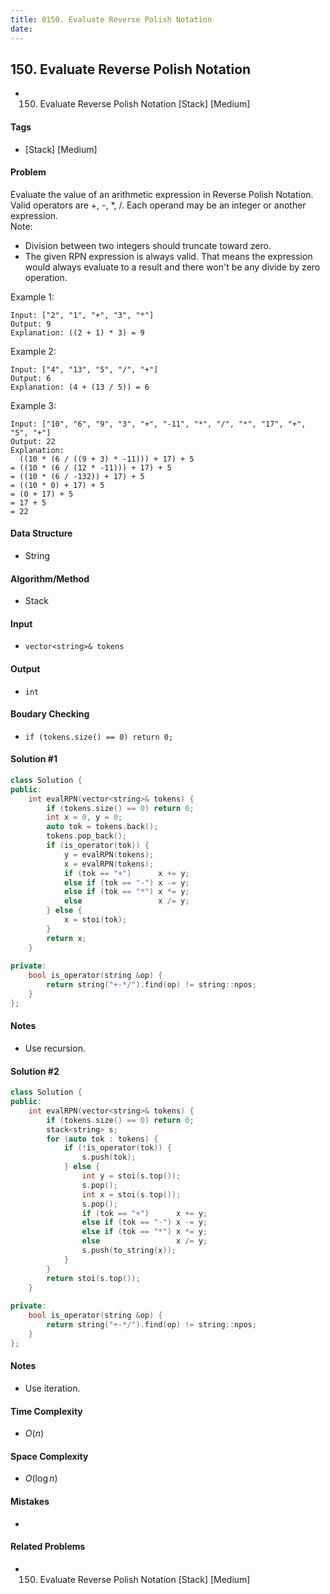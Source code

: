 ```yaml
---
title: 0150. Evaluate Reverse Polish Notation
date: 
---
```


## 150. Evaluate Reverse Polish Notation
- 150. Evaluate Reverse Polish Notation [Stack] [Medium]

#### Tags
- [Stack] [Medium]

#### Problem
Evaluate the value of an arithmetic expression in Reverse Polish Notation.  
Valid operators are +, -, *, /. Each operand may be an integer or another expression.  
Note:  

- Division between two integers should truncate toward zero.
- The given RPN expression is always valid. That means the expression would always evaluate to a result and there won't be any divide by zero operation.

Example 1:

    Input: ["2", "1", "+", "3", "*"]
    Output: 9
    Explanation: ((2 + 1) * 3) = 9
Example 2:

    Input: ["4", "13", "5", "/", "+"]
    Output: 6
    Explanation: (4 + (13 / 5)) = 6
Example 3:

    Input: ["10", "6", "9", "3", "+", "-11", "*", "/", "*", "17", "+", "5", "+"]
    Output: 22
    Explanation: 
      ((10 * (6 / ((9 + 3) * -11))) + 17) + 5
    = ((10 * (6 / (12 * -11))) + 17) + 5
    = ((10 * (6 / -132)) + 17) + 5
    = ((10 * 0) + 17) + 5
    = (0 + 17) + 5
    = 17 + 5
    = 22

#### Data Structure
- String

#### Algorithm/Method
- Stack

#### Input
- `vector<string>& tokens`

#### Output
- `int`

#### Boudary Checking
- `if (tokens.size() == 0) return 0;`

#### Solution #1
``` C++
class Solution {
public:
    int evalRPN(vector<string>& tokens) {
        if (tokens.size() == 0) return 0;
        int x = 0, y = 0;
        auto tok = tokens.back();
        tokens.pop_back();
        if (is_operator(tok)) {
            y = evalRPN(tokens);
            x = evalRPN(tokens);
            if (tok == "+")      x += y;
            else if (tok == "-") x -= y;
            else if (tok == "*") x *= y;
            else                 x /= y;
        } else {
            x = stoi(tok);
        }
        return x;
    }
    
private:
    bool is_operator(string &op) {
        return string("+-*/").find(op) != string::npos;
    }
};
```

#### Notes
- Use recursion.

#### Solution #2
``` C++
class Solution {
public:
    int evalRPN(vector<string>& tokens) {
        if (tokens.size() == 0) return 0;
        stack<string> s;
        for (auto tok : tokens) {
            if (!is_operator(tok)) {
                s.push(tok);
            } else {
                int y = stoi(s.top());
                s.pop();
                int x = stoi(s.top());
                s.pop();
                if (tok == "+")      x += y;
                else if (tok == "-") x -= y;
                else if (tok == "*") x *= y;
                else                 x /= y;
                s.push(to_string(x));
            }
        }
        return stoi(s.top());
    }
    
private:
    bool is_operator(string &op) {
        return string("+-*/").find(op) != string::npos;
    }
};
```

#### Notes
- Use iteration.

#### Time Complexity
- $O(n)$

#### Space Complexity
- $O(\log n)$

#### Mistakes
- 

#### Related Problems
- 150. Evaluate Reverse Polish Notation [Stack] [Medium]
